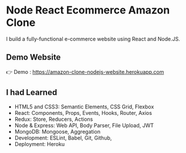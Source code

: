 # Node React Ecommerce Amazon Clone

I build a fully-functional e-commerce website using React and Node.JS.

## Demo Website

👉 Demo : https://amazon-clone-nodejs-website.herokuapp.com

## I had Learned

- HTML5 and CSS3: Semantic Elements, CSS Grid, Flexbox
- React: Components, Props, Events, Hooks, Router, Axios
- Redux: Store, Reducers, Actions
- Node & Express: Web API, Body Parser, File Upload, JWT
- MongoDB: Mongoose, Aggregation
- Development: ESLint, Babel, Git, Github,
- Deployment: Heroku

